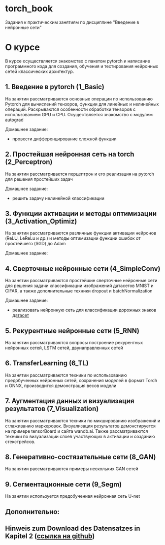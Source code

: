 # torch_book
Задания к практическим занятиям по дисциплине "Введение в нейронные сети"

# О курсе
В курсе осуществляется знакомство с пакетом pytorch и написание программного кода для создания, обучения и тестирования нейронных сетей классических архитектур.  

## 1. Введение в pytorch (1_Basic)
На занятии рассматриваются основные операции по использованию Pytorch для вычислений тензоров, функции для линейных и нелинейных операций. Раскрываются особенности обработки тензоров с использованием GPU и CPU. Осуществляется знакомство с модулем autograd
   
Домашнее задание:
- провести дифференцирование сложной функции

## 2. Простейшая нейронная сеть на torch (2_Perceptron)
На занятии рассматривается перцептрон и его реализация на pytorch для решения простейших задач
  
Домашнее задание:
- решить задачу нелинейной классификации

## 3. Функции активации и методы оптимизации (3_Activation_Optimiz)
На занятии рассматриваются различные функции активации нейронов (ReLU, LeReLu и др.) и методы оптимизации функции ошибок от простейшего (SGD) до Adam 

Домашнее задание:  

## 4. Сверточные нейронные сети (4_SimpleConv)
На занятии рассматриваются простейшие сверточные нейронные сети для решения задачи классификации изображений датасетов MNIST и CIFAR,  а также дополнительные техники dropout и batchNormalization
 
Домашнее задание:
- реализовать нейронную сеть для классификации дорожных знаков [датасет](https://graphics.cs.msu.ru/projects/traffic-sign-recognition.html)

## 5. Рекурентные нейронные сети (5_RNN)
На занятии рассматриваются вопросы построение рекурентных нейронных сетей, LSTM сетей, двунаправленных сетей

## 6. TransferLearning (6_TL)
На занятии рассматриваются техники по использованию предобученных нейронных сетей, сохранения моделей в формат Torch и ONNX, производится демонстрация весов модели

##  7. Аугментация данных и визуализация результатов (7_Visualization)
На занятии рассматриваются техники по микшированию изображений и сглаживанию маркеровок. Визуализация результатов демонстируется на примере tensorBoard и сайта wandb.ai. Также рассматриваются техники по визуализации слоев участвующих в активации и созданию стекстрейсов. 

##  8. Генеративно-состязательные сети (8_GAN)
На занятии рассматриваются примеры нескольких GAN сетей

##  9. Сегментационные сети (9_Segm)
На занятии используется предобученная нейронная сеть U-net

## Дополнительно:

## Hinweis zum Download des Datensatzes in Kapitel 2 ([ссылка на github](https://github.com/falloutdurham/beginners-pytorch-deep-learning))




